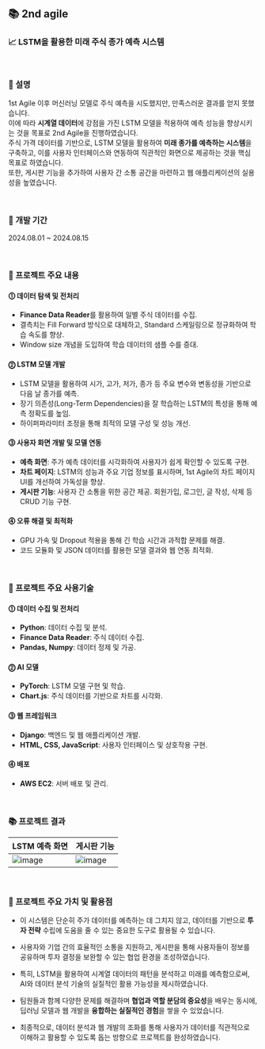 ## 📚 2nd agile


### 📈 LSTM을 활용한 미래 주식 종가 예측 시스템  
<br>  

### 📌 설명  

1st Agile 이후 머신러닝 모델로 주식 예측을 시도했지만, 만족스러운 결과를 얻지 못했습니다.  
이에 따라 **시계열 데이터**에 강점을 가진 LSTM 모델을 적용하여 예측 성능을 향상시키는 것을 목표로 2nd Agile을 진행하였습니다.  
주식 가격 데이터를 기반으로, LSTM 모델을 활용하여 **미래 종가를 예측하는 시스템**을 구축하고, 이를 사용자 인터페이스와 연동하여 직관적인 화면으로 제공하는 것을 핵심 목표로 하였습니다.  
또한, 게시판 기능을 추가하여 사용자 간 소통 공간을 마련하고 웹 애플리케이션의 실용성을 높였습니다.  

<br>  

### 📌 개발 기간  
2024.08.01 ~ 2024.08.15  

<br>  

### 📌 프로젝트 주요 내용  
#### ⓵ 데이터 탐색 및 전처리  
- **Finance Data Reader**를 활용하여 일별 주식 데이터를 수집.  
- 결측치는 Fill Forward 방식으로 대체하고, Standard 스케일링으로 정규화하여 학습 속도를 향상.  
- Window size 개념을 도입하여 학습 데이터의 샘플 수를 증대.  

#### ⓶ LSTM 모델 개발  
- LSTM 모델을 활용하여 시가, 고가, 저가, 종가 등 주요 변수와 변동성을 기반으로 다음 날 종가를 예측.  
- 장기 의존성(Long-Term Dependencies)을 잘 학습하는 LSTM의 특성을 통해 예측 정확도를 높임.  
- 하이퍼파라미터 조정을 통해 최적의 모델 구성 및 성능 개선.  

#### ⓷ 사용자 화면 개발 및 모델 연동  
- **예측 화면**: 주가 예측 데이터를 시각화하여 사용자가 쉽게 확인할 수 있도록 구현.  
- **차트 페이지**: LSTM의 성능과 주요 기업 정보를 표시하며, 1st Agile의 차트 페이지 UI를 개선하여 가독성을 향상.  
- **게시판 기능**: 사용자 간 소통을 위한 공간 제공. 회원가입, 로그인, 글 작성, 삭제 등 CRUD 기능 구현.  

#### ⓸ 오류 해결 및 최적화  
- GPU 가속 및 Dropout 적용을 통해 긴 학습 시간과 과적합 문제를 해결.  
- 코드 모듈화 및 JSON 데이터를 활용한 모델 결과와 웹 연동 최적화.  

<br>  

### 📌 프로젝트 주요 사용기술  
#### ⓵ 데이터 수집 및 전처리  
- **Python**: 데이터 수집 및 분석.  
- **Finance Data Reader**: 주식 데이터 수집.  
- **Pandas, Numpy**: 데이터 정제 및 가공.  

#### ⓶ AI 모델  
- **PyTorch**: LSTM 모델 구현 및 학습.  
- **Chart.js**: 주식 데이터를 기반으로 차트를 시각화.  

#### ⓷ 웹 프레임워크  
- **Django**: 백엔드 및 웹 애플리케이션 개발.  
- **HTML, CSS, JavaScript**: 사용자 인터페이스 및 상호작용 구현.  

#### ⓸ 배포  
- **AWS EC2**: 서버 배포 및 관리.  

<br>  

### 📚 프로젝트 결과  

| LSTM 예측 화면 | 게시판 기능 |  
|--|--|  
| ![image](https://github.com/user-attachments/assets/d180d29c-8ff4-4cc2-9534-4ed999121c4a) | ![image](https://github.com/user-attachments/assets/c89ccf87-8182-48b2-9fab-04cd978f88a6) |  

<br>  

### 🎯 프로젝트 주요 가치 및 활용점  
- 이 시스템은 단순히 주가 데이터를 예측하는 데 그치지 않고, 데이터를 기반으로 **투자 전략** 수립에 도움을 줄 수 있는 중요한 도구로 활용될 수 있습니다.  
- 사용자와 기업 간의 효율적인 소통을 지원하고, 게시판을 통해 사용자들이 정보를 공유하며 투자 결정을 보완할 수 있는 협업 환경을 조성하였습니다.  
- 특히, LSTM을 활용하여 시계열 데이터의 패턴을 분석하고 미래를 예측함으로써, AI와 데이터 분석 기술의 실질적인 활용 가능성을 제시하였습니다.  

- 팀원들과 함께 다양한 문제를 해결하며 **협업과 역할 분담의 중요성**을 배우는 동시에, 딥러닝 모델과 웹 개발을 **융합하는 실질적인 경험**을 쌓을 수 있었습니다.  
- 최종적으로, 데이터 분석과 웹 개발의 조화를 통해 사용자가 데이터를 직관적으로 이해하고 활용할 수 있도록 돕는 방향으로 프로젝트를 완성하였습니다.  

